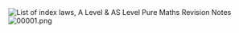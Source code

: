 <img src="https://v1.nitrocdn.com/kDXDIJNDOaszRbpagqNqUtquAQQkiLpO/assets/static/optimized/rev-86a1fec/wp-content/uploads/2020/06/2.1.1-List-of-index-laws.png" alt="List of index laws, A Level &amp; AS Level Pure Maths Revision Notes"/>

<img src="blob:chrome-untrusted://media-app/8b85f054-78a2-47a1-82d6-5c83aeacf232" alt="00001.png"/>

